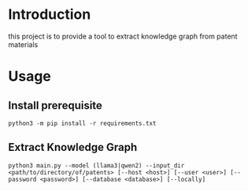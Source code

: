 # Introduction

this project is to provide a tool to extract knowledge graph from patent materials

# Usage

## Install prerequisite

```shell
python3 -m pip install -r requirements.txt
```

## Extract Knowledge Graph

```shell
python3 main.py --model (llama3|qwen2) --input_dir <path/to/directory/of/patents> [--host <host>] [--user <user>] [--password <password>] [--database <database>] [--locally]
```

